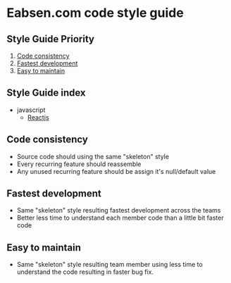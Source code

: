 # Eabsen.com code style guide

## Style Guide Priority

1. [Code consistency](#code-consistency)
1. [Fastest development](#fastest-development)
1. [Easy to maintain](#easy-to-maintain)

## Style Guide index
- javascript
  - [Reactjs](./javascript/react.md)


## Code consistency
- Source code should using the same "skeleton" style
- Every recurring feature should reassemble
- Any unused recurring feature should be assign it's null/default value

## Fastest development
- Same "skeleton" style resulting fastest development across the teams
- Better less time to understand each member code than a little bit faster code

## Easy to maintain
- Same "skeleton" style resulting team member using less time to understand the code resulting in faster bug fix.

